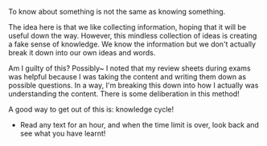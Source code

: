 To know about something is not the same as knowing something.

The idea here is that we like collecting information, hoping that it will be useful down the way. However, this mindless collection of ideas is creating a fake sense of knowledge. We know the information but we don't actually break it down into our own ideas and words. 

Am I guilty of this? Possibly~ I noted that my review sheets during exams was helpful because I was taking the content and writing them down as possible questions. In a way, I'm breaking this down into how I actually was understanding the content. There is some deliberation in this method!

A good way to get out of this is: knowledge cycle!
- Read any text for an hour, and when the time limit is over, look back and see what you have learnt!